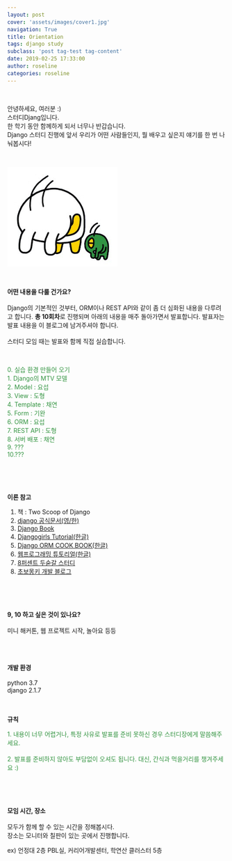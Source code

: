 ```yaml
---
layout: post
cover: 'assets/images/cover1.jpg'
navigation: True
title: Orientation
tags: django study 
subclass: 'post tag-test tag-content'
date: 2019-02-25 17:33:00
author: roseline
categories: roseline
---
```

  
<br>


안녕하세요, 여러분 :)  
스터디Djang입니다.  
한 학기 동안 함께하게 되서 너무나 반갑습니다.  
Django 스터디 진행에 앞서 우리가 어떤 사람들인지, 뭘 배우고 싶은지 얘기를 한 번 나눠봅시다!

<br>



![greeting](/assets/images/greeting.jpg "greeting")  



<br>
  

**어떤 내용을 다룰 건가요?**
<br>
<br>
Django의 기본적인 것부터, ORM이나 REST API와 같이 좀 더 심화된 내용을 다루려고 합니다. **총 10회차**로 진행되며 아래의 내용을 매주 돌아가면서 발표합니다. 발표자는 발표 내용을 이 블로그에 남겨주셔야 합니다.<br><br>
스터디 모임 때는 발표와 함께 직접 실습합니다.
  
<br>
  
<font color="#339441">
  <p>
0. 실습 환경 만들어 오기 <br>
1. Django의 MTV 모델<br>
2. Model : 요섭 <br>
3. View : 도형 <br>
4. Template : 채연 <br>
5. Form : 기완 <br>
6. ORM : 요섭 <br>
7. REST API : 도형 <br>
8. 서버 배포 : 채연 <br>
9. ??? <br>
10.???
  </p>
</font>

<br>
<br>
<br>

**이론 참고**
1. 책 : Two Scoop of Django
2. [django 공식문서(영/한)](https://docs.djangoproject.com/ko/2.1/)
3. [Django Book](https://djangobook.com/)
4. [Djangogirls Tutorial(한글)](https://tutorial.djangogirls.org/ko/)
5. [Django ORM COOK BOOK(한글)](https://django-orm-cookbook-ko.readthedocs.io/en/latest/)
6. [웹프로그래밍 튜토리얼(한글)](https://poiemaweb.com/)
7. [8퍼센트 두숟갈 스터디](https://8percent.github.io/2017-06-30/%EC%8A%A4%ED%84%B0%EB%94%94%EC%8B%9C%EC%9E%91/)
8. [초보몽키 개발 블로그](https://wayhome25.github.io/blog/categories/#django) 
 

  
<br>
<br>
<br>

**9, 10 하고 싶은 것이 있나요?**
<br>
<br>
미니 해커톤, 웹 프로젝트 시작, 놀아요 등등  
<br>
<br>
<br>

**개발 환경**
<br>
<br>
python 3.7 
<br>
django 2.1.7 
<br>
<br>
<br>


**규칙**
<font color="#339441">
<p>
1. 내용이 너무 어렵거나, 특정 사유로 발표를 준비 못하신 경우 스터디장에게 말씀해주세요.<br><br>
2. 발표를 준비하지 않아도 부담없이 오셔도 됩니다. 대신, 간식과 먹을거리를 챙겨주세요 :)  <br>

</p>
</font>

<br>
<br>
<br>


**모임 시간, 장소**
<br>
<br>
모두가 함께 할 수 있는 시간을 정해봅시다.  
장소는 모니터와 칠판이 있는 곳에서 진행합니다.  
  
ex) 언정대 2층 PBL실, 커리어개발센터, 학연산 클러스터 5층

<br>
<br>
<br>
